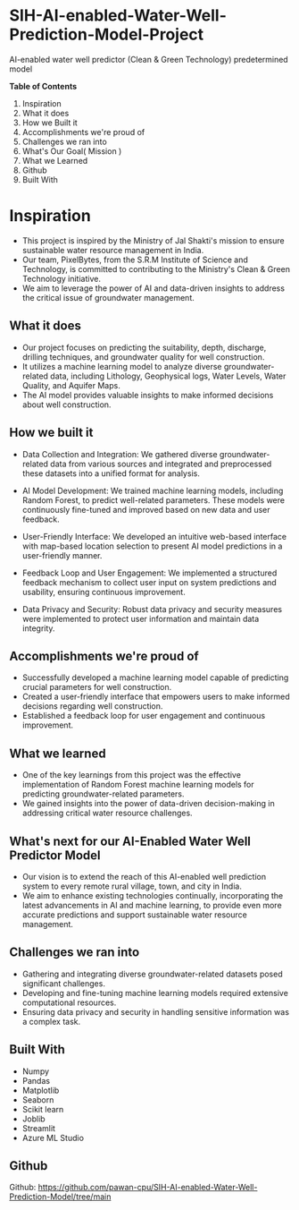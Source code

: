 # SIH-AI-enabled-Water-Well-Prediction-Model-Project
AI-enabled water well predictor (Clean & Green Technology) predetermined model

**Table of Contents**
1. Inspiration
2. What it does
3. How we Built it
4. Accomplishments we're proud of
5. Challenges we ran into
6. What's Our Goal( Mission )
7. What we Learned
8. Github
9. Built With

# Inspiration
- This project is inspired by the Ministry of Jal Shakti's mission to ensure sustainable water resource management in India. 
- Our team, PixelBytes, from the S.R.M Institute of Science and Technology, is committed to contributing to the Ministry's Clean & Green Technology initiative.
- We aim to leverage the power of AI and data-driven insights to address the critical issue of groundwater management.

## What it does
- Our project focuses on predicting the suitability, depth, discharge, drilling techniques, and groundwater quality for well construction. 
- It utilizes a machine learning model to analyze diverse groundwater-related data, including Lithology, Geophysical logs, Water Levels, Water Quality, and Aquifer Maps.
- The AI model provides valuable insights to make informed decisions about well construction.

## How we built it
- Data Collection and Integration: We gathered diverse groundwater-related data from various sources and integrated and preprocessed these datasets into a unified format for analysis.

- AI Model Development: We trained machine learning models, including Random Forest, to predict well-related parameters. These models were continuously fine-tuned and improved based on 
  new data and user feedback.

- User-Friendly Interface: We developed an intuitive web-based interface with map-based location selection to present AI model predictions in a user-friendly manner.

- Feedback Loop and User Engagement: We implemented a structured feedback mechanism to collect user input on system predictions and usability, ensuring continuous improvement.

- Data Privacy and Security: Robust data privacy and security measures were implemented to protect user information and maintain data integrity.

## Accomplishments we're proud of
- Successfully developed a machine learning model capable of predicting crucial parameters for well construction.
- Created a user-friendly interface that empowers users to make informed decisions regarding well construction.
- Established a feedback loop for user engagement and continuous improvement.

## What we learned
- One of the key learnings from this project was the effective implementation of Random Forest machine learning models for predicting groundwater-related parameters.
- We gained insights into the power of data-driven decision-making in addressing critical water resource challenges.

## What's next for our AI-Enabled Water Well Predictor Model
- Our vision is to extend the reach of this AI-enabled well prediction system to every remote rural village, town, and city in India.
- We aim to enhance existing technologies continually, incorporating the latest advancements in AI and machine learning, to provide even more accurate predictions and support 
  sustainable water resource management.

## Challenges we ran into
- Gathering and integrating diverse groundwater-related datasets posed significant challenges.
- Developing and fine-tuning machine learning models required extensive computational resources.
- Ensuring data privacy and security in handling sensitive information was a complex task.

## Built With
- Numpy
- Pandas
- Matplotlib
- Seaborn
- Scikit learn
- Joblib
- Streamlit
- Azure ML Studio

## Github
Github: https://github.com/pawan-cpu/SIH-AI-enabled-Water-Well-Prediction-Model/tree/main



